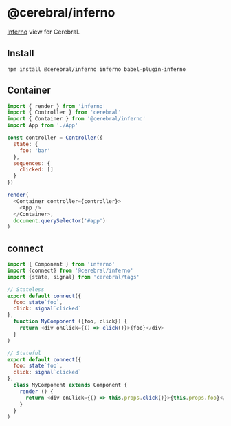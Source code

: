 # @cerebral/inferno

[Inferno](http://infernojs.org) view for Cerebral.

## Install

`npm install @cerebral/inferno inferno babel-plugin-inferno`

## Container

```js
import { render } from 'inferno'
import { Controller } from 'cerebral'
import { Container } from '@cerebral/inferno'
import App from './App'

const controller = Controller({
  state: {
    foo: 'bar'
  },
  sequences: {
    clicked: []
  }
})

render(
  <Container controller={controller}>
    <App />
  </Container>,
  document.querySelector('#app')
)
```

## connect

```js
import { Component } from 'inferno'
import {connect} from '@cerebral/inferno'
import {state, signal} from 'cerebral/tags'

// Stateless
export default connect({
  foo: state`foo`,
  click: signal`clicked`
},
  function MyComponent ({foo, click}) {
    return <div onClick={() => click()}>{foo}</div>
  }
)

// Stateful
export default connect({
  foo: state`foo`,
  click: signal`clicked`
},
  class MyComponent extends Component {
    render () {
      return <div onClick={() => this.props.click()}>{this.props.foo}</div>
    }
  }
)
```
